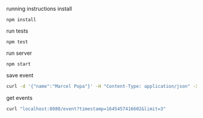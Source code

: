 running instructions
install
```
npm install
```
run tests
```
npm test
```
run server
```
npm start
```
save event
``` bash
curl -d '{"name":"Marcel Popa"}' -H "Content-Type: application/json" -X POST http://localhost:8080/event
```
get events
``` bash
curl "localhost:8080/event?timestamp=1645457416602&limit=3" 
```
